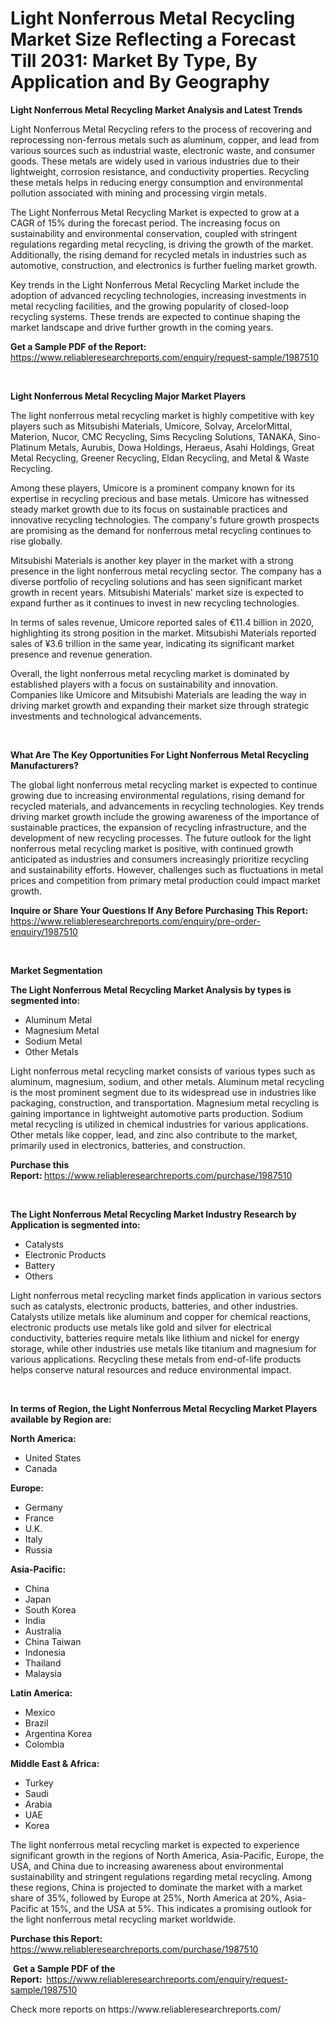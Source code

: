 <p><h1>Light Nonferrous Metal Recycling Market Size Reflecting a Forecast Till 2031: Market By Type, By Application and By Geography</h1></p><p><strong>Light Nonferrous Metal Recycling Market Analysis and Latest Trends</strong></p>
<p><p>Light Nonferrous Metal Recycling refers to the process of recovering and reprocessing non-ferrous metals such as aluminum, copper, and lead from various sources such as industrial waste, electronic waste, and consumer goods. These metals are widely used in various industries due to their lightweight, corrosion resistance, and conductivity properties. Recycling these metals helps in reducing energy consumption and environmental pollution associated with mining and processing virgin metals.</p><p>The Light Nonferrous Metal Recycling Market is expected to grow at a CAGR of 15% during the forecast period. The increasing focus on sustainability and environmental conservation, coupled with stringent regulations regarding metal recycling, is driving the growth of the market. Additionally, the rising demand for recycled metals in industries such as automotive, construction, and electronics is further fueling market growth.</p><p>Key trends in the Light Nonferrous Metal Recycling Market include the adoption of advanced recycling technologies, increasing investments in metal recycling facilities, and the growing popularity of closed-loop recycling systems. These trends are expected to continue shaping the market landscape and drive further growth in the coming years.</p></p>
<p><strong>Get a Sample PDF of the Report:&nbsp;</strong> <a href="https://www.reliableresearchreports.com/enquiry/request-sample/1987510">https://www.reliableresearchreports.com/enquiry/request-sample/1987510</a></p>
<p>&nbsp;</p>
<p><strong>Light Nonferrous Metal Recycling Major Market Players</strong></p>
<p><p>The light nonferrous metal recycling market is highly competitive with key players such as Mitsubishi Materials, Umicore, Solvay, ArcelorMittal, Materion, Nucor, CMC Recycling, Sims Recycling Solutions, TANAKA, Sino-Platinum Metals, Aurubis, Dowa Holdings, Heraeus, Asahi Holdings, Great Metal Recycling, Greener Recycling, Eldan Recycling, and Metal & Waste Recycling.</p><p>Among these players, Umicore is a prominent company known for its expertise in recycling precious and base metals. Umicore has witnessed steady market growth due to its focus on sustainable practices and innovative recycling technologies. The company's future growth prospects are promising as the demand for nonferrous metal recycling continues to rise globally.</p><p>Mitsubishi Materials is another key player in the market with a strong presence in the light nonferrous metal recycling sector. The company has a diverse portfolio of recycling solutions and has seen significant market growth in recent years. Mitsubishi Materials' market size is expected to expand further as it continues to invest in new recycling technologies.</p><p>In terms of sales revenue, Umicore reported sales of €11.4 billion in 2020, highlighting its strong position in the market. Mitsubishi Materials reported sales of ¥3.6 trillion in the same year, indicating its significant market presence and revenue generation.</p><p>Overall, the light nonferrous metal recycling market is dominated by established players with a focus on sustainability and innovation. Companies like Umicore and Mitsubishi Materials are leading the way in driving market growth and expanding their market size through strategic investments and technological advancements.</p></p>
<p>&nbsp;</p>
<p><strong>What Are The Key Opportunities For Light Nonferrous Metal Recycling Manufacturers?</strong></p>
<p><p>The global light nonferrous metal recycling market is expected to continue growing due to increasing environmental regulations, rising demand for recycled materials, and advancements in recycling technologies. Key trends driving market growth include the growing awareness of the importance of sustainable practices, the expansion of recycling infrastructure, and the development of new recycling processes. The future outlook for the light nonferrous metal recycling market is positive, with continued growth anticipated as industries and consumers increasingly prioritize recycling and sustainability efforts. However, challenges such as fluctuations in metal prices and competition from primary metal production could impact market growth.</p></p>
<p><strong>Inquire or Share Your Questions If Any Before Purchasing This Report:</strong> <a href="https://www.reliableresearchreports.com/enquiry/pre-order-enquiry/1987510">https://www.reliableresearchreports.com/enquiry/pre-order-enquiry/1987510</a></p>
<p>&nbsp;</p>
<p><strong>Market Segmentation</strong></p>
<p><strong>The Light Nonferrous Metal Recycling Market Analysis by types is segmented into:</strong></p>
<p><ul><li>Aluminum Metal</li><li>Magnesium Metal</li><li>Sodium Metal</li><li>Other Metals</li></ul></p>
<p><p>Light nonferrous metal recycling market consists of various types such as aluminum, magnesium, sodium, and other metals. Aluminum metal recycling is the most prominent segment due to its widespread use in industries like packaging, construction, and transportation. Magnesium metal recycling is gaining importance in lightweight automotive parts production. Sodium metal recycling is utilized in chemical industries for various applications. Other metals like copper, lead, and zinc also contribute to the market, primarily used in electronics, batteries, and construction.</p></p>
<p><strong>Purchase this Report:&nbsp;</strong><a href="https://www.reliableresearchreports.com/purchase/1987510">https://www.reliableresearchreports.com/purchase/1987510</a></p>
<p>&nbsp;</p>
<p><strong>The Light Nonferrous Metal Recycling Market Industry Research by Application is segmented into:</strong></p>
<p><ul><li>Catalysts</li><li>Electronic Products</li><li>Battery</li><li>Others</li></ul></p>
<p><p>Light nonferrous metal recycling market finds application in various sectors such as catalysts, electronic products, batteries, and other industries. Catalysts utilize metals like aluminum and copper for chemical reactions, electronic products use metals like gold and silver for electrical conductivity, batteries require metals like lithium and nickel for energy storage, while other industries use metals like titanium and magnesium for various applications. Recycling these metals from end-of-life products helps conserve natural resources and reduce environmental impact.</p></p>
<p>&nbsp;</p>
<p><strong>In terms of Region, the Light Nonferrous Metal Recycling Market Players available by Region are:</strong></p>
<p>
    <p> <strong> North America: </strong>
        <ul>
            <li>United States</li>
            <li>Canada</li>
        </ul>
        </p> 
    <p> <strong> Europe: </strong>
        <ul>
            <li>Germany</li>
            <li>France</li>
            <li>U.K.</li>
            <li>Italy</li>
            <li>Russia</li>
        </ul>
        </p> 
    <p> <strong> Asia-Pacific: </strong>
        <ul>
            <li>China</li>
            <li>Japan</li>
            <li>South Korea</li>
            <li>India</li>
            <li>Australia</li>
            <li>China Taiwan</li>
            <li>Indonesia</li>
            <li>Thailand</li>
            <li>Malaysia</li>
        </ul>
        </p> 
    <p> <strong> Latin America: </strong>
        <ul>
            <li>Mexico</li>
            <li>Brazil</li>
            <li>Argentina Korea</li>
            <li>Colombia</li>
        </ul>
        </p> 
    <p> <strong> Middle East & Africa: </strong>
        <ul>
            <li>Turkey</li>
            <li>Saudi</li>
            <li>Arabia</li>
            <li>UAE</li>
            <li>Korea</li>
        </ul>
    </p>
    </p>
<p><p>The light nonferrous metal recycling market is expected to experience significant growth in the regions of North America, Asia-Pacific, Europe, the USA, and China due to increasing awareness about environmental sustainability and stringent regulations regarding metal recycling. Among these regions, China is projected to dominate the market with a market share of 35%, followed by Europe at 25%, North America at 20%, Asia-Pacific at 15%, and the USA at 5%. This indicates a promising outlook for the light nonferrous metal recycling market worldwide.</p></p>
<p><strong>Purchase this Report: </strong><a href="https://www.reliableresearchreports.com/purchase/1987510">https://www.reliableresearchreports.com/purchase/1987510</a></p>
<p>&nbsp;<strong>Get a Sample PDF of the Report:&nbsp;&nbsp;</strong><a href="https://www.reliableresearchreports.com/enquiry/request-sample/1987510">https://www.reliableresearchreports.com/enquiry/request-sample/1987510</a></p>
<p><strong></strong></p>
<p>Check more reports on https://www.reliableresearchreports.com/</p>